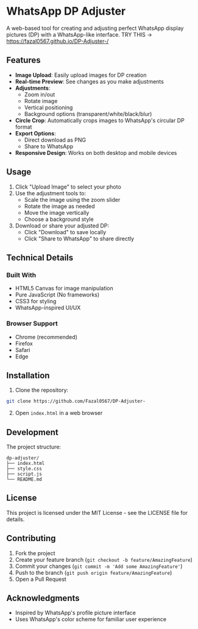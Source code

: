 # WhatsApp DP Adjuster

A web-based tool for creating and adjusting perfect WhatsApp display pictures (DP) with a WhatsApp-like interface.
TRY THIS -> https://fazal0567.github.io/DP-Adjuster-/

## Features

- **Image Upload**: Easily upload images for DP creation
- **Real-time Preview**: See changes as you make adjustments
- **Adjustments**:
  - Zoom in/out
  - Rotate image
  - Vertical positioning
  - Background options (transparent/white/black/blur)
- **Circle Crop**: Automatically crops images to WhatsApp's circular DP format
- **Export Options**:
  - Direct download as PNG
  - Share to WhatsApp
- **Responsive Design**: Works on both desktop and mobile devices

## Usage

1. Click "Upload Image" to select your photo
2. Use the adjustment tools to:
   - Scale the image using the zoom slider
   - Rotate the image as needed
   - Move the image vertically
   - Choose a background style
3. Download or share your adjusted DP:
   - Click "Download" to save locally
   - Click "Share to WhatsApp" to share directly

## Technical Details

### Built With
- HTML5 Canvas for image manipulation
- Pure JavaScript (No frameworks)
- CSS3 for styling
- WhatsApp-inspired UI/UX

### Browser Support
- Chrome (recommended)
- Firefox
- Safari
- Edge

## Installation

1. Clone the repository:
```bash
git clone https://github.com/Fazal0567/DP-Adjuster-
```

2. Open `index.html` in a web browser

## Development

The project structure:
```
dp-adjuster/
├── index.html
├── style.css
├── script.js
└── README.md
```

## License

This project is licensed under the MIT License - see the LICENSE file for details.

## Contributing

1. Fork the project
2. Create your feature branch (`git checkout -b feature/AmazingFeature`)
3. Commit your changes (`git commit -m 'Add some AmazingFeature'`)
4. Push to the branch (`git push origin feature/AmazingFeature`)
5. Open a Pull Request

## Acknowledgments

- Inspired by WhatsApp's profile picture interface
- Uses WhatsApp's color scheme for familiar user experience

